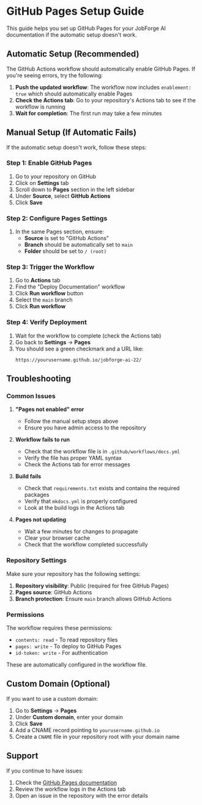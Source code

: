 # GitHub Pages Setup Guide

This guide helps you set up GitHub Pages for your JobForge AI documentation if the automatic setup doesn't work.

## Automatic Setup (Recommended)

The GitHub Actions workflow should automatically enable GitHub Pages. If you're seeing errors, try the following:

1. **Push the updated workflow**: The workflow now includes `enablement: true` which should automatically enable Pages
2. **Check the Actions tab**: Go to your repository's Actions tab to see if the workflow is running
3. **Wait for completion**: The first run may take a few minutes

## Manual Setup (If Automatic Fails)

If the automatic setup doesn't work, follow these steps:

### Step 1: Enable GitHub Pages

1. Go to your repository on GitHub
2. Click on **Settings** tab
3. Scroll down to **Pages** section in the left sidebar
4. Under **Source**, select **GitHub Actions**
5. Click **Save**

### Step 2: Configure Pages Settings

1. In the same Pages section, ensure:
   - **Source** is set to "GitHub Actions"
   - **Branch** should be automatically set to `main`
   - **Folder** should be set to `/ (root)`

### Step 3: Trigger the Workflow

1. Go to **Actions** tab
2. Find the "Deploy Documentation" workflow
3. Click **Run workflow** button
4. Select the `main` branch
5. Click **Run workflow**

### Step 4: Verify Deployment

1. Wait for the workflow to complete (check the Actions tab)
2. Go back to **Settings** → **Pages**
3. You should see a green checkmark and a URL like:
   ```
   https://yourusername.github.io/jobforge-ai-22/
   ```

## Troubleshooting

### Common Issues

1. **"Pages not enabled" error**
   - Follow the manual setup steps above
   - Ensure you have admin access to the repository

2. **Workflow fails to run**
   - Check that the workflow file is in `.github/workflows/docs.yml`
   - Verify the file has proper YAML syntax
   - Check the Actions tab for error messages

3. **Build fails**
   - Check that `requirements.txt` exists and contains the required packages
   - Verify that `mkdocs.yml` is properly configured
   - Look at the build logs in the Actions tab

4. **Pages not updating**
   - Wait a few minutes for changes to propagate
   - Clear your browser cache
   - Check that the workflow completed successfully

### Repository Settings

Make sure your repository has the following settings:

1. **Repository visibility**: Public (required for free GitHub Pages)
2. **Pages source**: GitHub Actions
3. **Branch protection**: Ensure `main` branch allows GitHub Actions

### Permissions

The workflow requires these permissions:
- `contents: read` - To read repository files
- `pages: write` - To deploy to GitHub Pages
- `id-token: write` - For authentication

These are automatically configured in the workflow file.

## Custom Domain (Optional)

If you want to use a custom domain:

1. Go to **Settings** → **Pages**
2. Under **Custom domain**, enter your domain
3. Click **Save**
4. Add a CNAME record pointing to `yourusername.github.io`
5. Create a `CNAME` file in your repository root with your domain name

## Support

If you continue to have issues:

1. Check the [GitHub Pages documentation](https://docs.github.com/en/pages)
2. Review the workflow logs in the Actions tab
3. Open an issue in the repository with the error details 